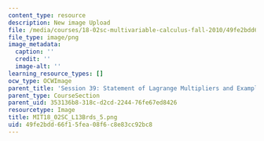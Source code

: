```yaml
---
content_type: resource
description: New image Upload
file: /media/courses/18-02sc-multivariable-calculus-fall-2010/49fe2bdd66f15fea08f6c8e83cc92bc8_MIT18_02SC_L13Brds_5.png
file_type: image/png
image_metadata:
  caption: ''
  credit: ''
  image-alt: ''
learning_resource_types: []
ocw_type: OCWImage
parent_title: 'Session 39: Statement of Lagrange Multipliers and Example'
parent_type: CourseSection
parent_uid: 353136b8-318c-d2cd-2244-76fe67ed8426
resourcetype: Image
title: MIT18_02SC_L13Brds_5.png
uid: 49fe2bdd-66f1-5fea-08f6-c8e83cc92bc8
---
```

